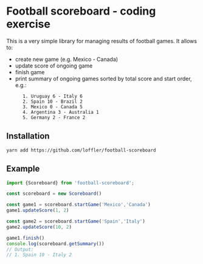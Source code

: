 # Football scoreboard - coding exercise

This is a very simple library for managing results of football games. It allows to:
- create new game (e.g. Mexico - Canada)
- update score of ongoing game
- finish game
- print summary of ongoing games sorted by total score and start order, e.g.:
```
      1. Uruguay 6 - Italy 6
      2. Spain 10 - Brazil 2
      3. Mexico 0 - Canada 5
      4. Argentina 3 - Australia 1
      5. Germany 2 - France 2
```
## Installation
```
yarn add https://github.com/loffler/football-scoreboard
```

## Example
```typescript
import {Scoreboard} from 'football-scoreboard';

const scoreboard = new Scoreboard()

const game1 = scoreboard.startGame('Mexico','Canada')
game1.updateScore(1, 2)

const game2 = scoreboard.startGame('Spain','Italy')
game2.updateScore(10, 2)

game1.finish()
console.log(scoreboard.getSummary())
// Output:
// 1. Spain 10 - Italy 2
```